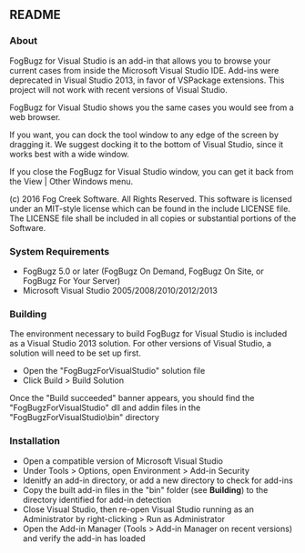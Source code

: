 ## README

### About

FogBugz for Visual Studio is an add-in that allows you to browse your current cases from inside the 
Microsoft Visual Studio IDE. Add-ins were deprecated in Visual Studio 2013, in favor of VSPackage 
extensions. This project will not work with recent versions of Visual Studio.

FogBugz for Visual Studio shows you the same cases you would see from a web browser.

If you want, you can dock the tool window to any edge of the screen by dragging it. We suggest 
docking it to the bottom of Visual Studio, since it works best with a wide window.

If you close the FogBugz for Visual Studio window, you can get it back from the 
View | Other Windows menu.

(c) 2016 Fog Creek Software. All Rights Reserved. This software is licensed under an MIT-style 
license which can be found in the include LICENSE file. The LICENSE file shall be included in all 
copies or substantial portions of the Software.

### System Requirements

 - FogBugz 5.0 or later (FogBugz On Demand, FogBugz On Site, or FogBugz For Your Server)
 - Microsoft Visual Studio 2005/2008/2010/2012/2013

### Building

The environment necessary to build FogBugz for Visual Studio is included as a Visual Studio 2013 
solution. For other versions of Visual Studio, a solution will need to be set up first.

 - Open the "FogBugzForVisualStudio" solution file
 - Click Build > Build Solution

Once the "Build succeeded" banner appears, you should find the "FogBugzForVisualStudio" dll 
and addin files in the "FogBugzForVisualStudio\bin" directory

### Installation

 - Open a compatible version of Microsoft Visual Studio
 - Under Tools > Options, open Environment > Add-in Security
 - Idenitfy an add-in directory, or add a new directory to check for add-ins
 - Copy the built add-in files in the "bin" folder (see **Building**) to the directory identified 
   for add-in detection
 - Close Visual Studio, then re-open Visual Studio running as an Administrator by 
   right-clicking > Run as Administrator
 - Open the Add-in Manager (Tools > Add-in Manager on recent versions) and verify the 
   add-in has loaded

